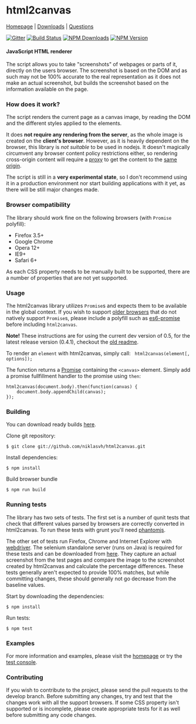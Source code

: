 html2canvas
===========

[Homepage](https://html2canvas.hertzen.com) | [Downloads](https://github.com/niklasvh/html2canvas/releases) | [Questions](http://stackoverflow.com/questions/tagged/html2canvas?sort=newest)

[![Gitter](https://badges.gitter.im/Join%20Chat.svg)](https://gitter.im/niklasvh/html2canvas?utm_source=badge&utm_medium=badge&utm_campaign=pr-badge) 
[![Build Status](https://dev.azure.com/niklasvh/html2canvas/_apis/build/status/niklasvh.html2canvas?branchName=master)](https://dev.azure.com/niklasvh/html2canvas/_build/latest?definitionId=1&branchName=master)
[![NPM Downloads](https://img.shields.io/npm/dm/html2canvas.svg)](https://www.npmjs.org/package/html2canvas)
[![NPM Version](https://img.shields.io/npm/v/html2canvas.svg)](https://www.npmjs.org/package/html2canvas)

#### JavaScript HTML renderer ####

 The script allows you to take "screenshots" of webpages or parts of it, directly on the users browser. The screenshot is based on the DOM and as such may not be 100% accurate to the real representation as it does not make an actual screenshot, but builds the screenshot based on the information available on the page.


### How does it work? ###
The script renders the current page as a canvas image, by reading the DOM and the different styles applied to the elements.

It does **not require any rendering from the server**, as the whole image is created on the **client's browser**. However, as it is heavily dependent on the browser, this library is *not suitable* to be used in nodejs.
It doesn't magically circumvent any browser content policy restrictions either, so rendering cross-origin content will require a [proxy](https://github.com/niklasvh/html2canvas/wiki/Proxies) to get the content to the [same origin](http://en.wikipedia.org/wiki/Same_origin_policy).

The script is still in a **very experimental state**, so I don't recommend using it in a production environment nor start building applications with it yet, as there will be still major changes made.

### Browser compatibility ###

The library should work fine on the following browsers (with `Promise` polyfill):

* Firefox 3.5+
* Google Chrome
* Opera 12+
* IE9+
* Safari 6+

As each CSS property needs to be manually built to be supported, there are a number of properties that are not yet supported.

### Usage ###

The html2canvas library utilizes `Promise`s and expects them to be available in the global context. If you wish to
support [older browsers](http://caniuse.com/#search=promise) that do not natively support `Promise`s, please include a polyfill such as
[es6-promise](https://github.com/jakearchibald/es6-promise) before including `html2canvas`.

**Note!** These instructions are for using the current dev version of 0.5, for the latest release version (0.4.1), checkout the [old readme](https://github.com/niklasvh/html2canvas/blob/v0.4/readme.md).

To render an `element` with html2canvas, simply call:
` html2canvas(element[, options]);`

The function returns a [Promise](https://developer.mozilla.org/en-US/docs/Web/JavaScript/Reference/Global_Objects/Promise) containing the `<canvas>` element. Simply add a promise fullfillment handler to the promise using `then`:

    html2canvas(document.body).then(function(canvas) {
        document.body.appendChild(canvas);
    });

### Building ###

You can download ready builds [here](https://github.com/niklasvh/html2canvas/releases).

Clone git repository:

    $ git clone git://github.com/niklasvh/html2canvas.git

Install dependencies:

    $ npm install

Build browser bundle

    $ npm run build

### Running tests ###

The library has two sets of tests. The first set is a number of qunit tests that check that different values parsed by browsers are correctly converted in html2canvas. To run these tests with grunt you'll need [phantomjs](http://phantomjs.org/).

The other set of tests run Firefox, Chrome and Internet Explorer with [webdriver](https://github.com/niklasvh/webdriver.js). The selenium standalone server (runs on Java) is required for these tests and can be downloaded from [here](http://code.google.com/p/selenium/downloads/list). They capture an actual screenshot from the test pages and compare the image to the screenshot created by html2canvas and calculate the percentage differences. These tests generally aren't expected to provide 100% matches, but while committing changes, these should generally not go decrease from the baseline values.

Start by downloading the dependencies:

    $ npm install

Run tests:

    $ npm test

### Examples ###

For more information and examples, please visit the [homepage](https://html2canvas.hertzen.com) or try the [test console](http://html2canvas.hertzen.com/screenshots.html).

### Contributing ###

If you wish to contribute to the project, please send the pull requests to the develop branch. Before submitting any changes, try and test that the changes work with all the support browsers. If some CSS property isn't supported or is incomplete, please create appropriate tests for it as well before submitting any code changes.
